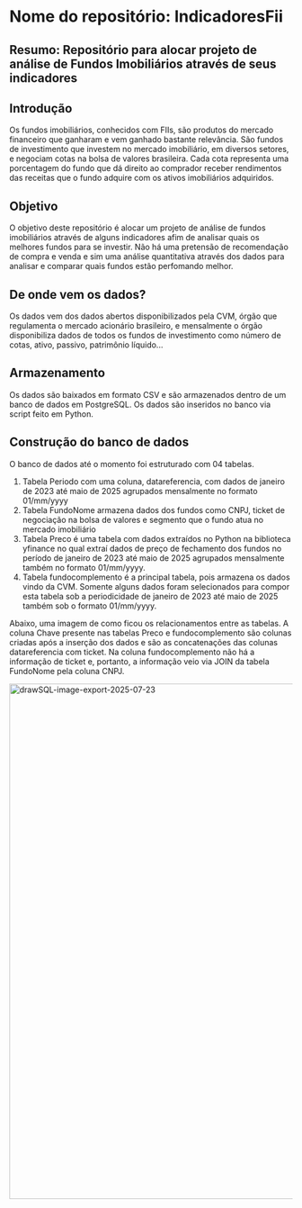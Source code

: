 # Nome do repositório: IndicadoresFii
## Resumo: Repositório para alocar projeto de análise de Fundos Imobiliários através de seus indicadores

## Introdução
Os fundos imobiliários, conhecidos com FIIs, são produtos do mercado financeiro que ganharam e vem ganhado bastante relevância. São fundos de investimento que investem no mercado imobiliário, em diversos setores, e negociam cotas na bolsa de valores brasileira. Cada cota representa uma porcentagem do fundo que dá direito ao comprador receber rendimentos das receitas que o fundo adquire com os ativos imobiliários adquiridos.

## Objetivo

O objetivo deste repositório é alocar um projeto de análise de fundos imobiliários através de alguns indicadores afim de analisar quais os melhores fundos para se investir. Não há uma pretensão de recomendação de compra e venda e sim uma análise quantitativa  através dos dados para analisar e comparar quais fundos estão perfomando melhor.

## De onde vem os dados?

Os dados vem dos dados abertos disponibilizados pela CVM, órgão que regulamenta o mercado acionário brasileiro, e mensalmente o órgão disponibiliza dados de todos os fundos de investimento como número de cotas, ativo, passivo, patrimônio líquido...

## Armazenamento

Os dados são baixados em formato CSV e são armazenados dentro de um banco de dados em PostgreSQL. Os dados são inseridos no banco via script feito em Python.

## Construção do banco de dados

O banco de dados até o momento foi estruturado com 04 tabelas.
  1. Tabela Periodo com uma coluna, datareferencia, com dados de janeiro de 2023 até maio de 2025 agrupados mensalmente no formato 01/mm/yyyy
  2. Tabela FundoNome armazena dados dos fundos como CNPJ, ticket de negociação na bolsa de valores e segmento que o fundo atua no mercado imobiliário
  3. Tabela Preco é uma tabela com dados extraídos no Python na biblioteca yfinance no qual extraí dados de preço de fechamento dos fundos no período de janeiro de 2023 até maio de 2025 agrupados mensalmente também no formato 01/mm/yyyy.
  4. Tabela fundocomplemento é a principal tabela, pois armazena os dados vindo da CVM. Somente alguns dados foram selecionados para compor esta tabela sob a periodicidade de janeiro de 2023 até maio de 2025 também sob o formato 01/mm/yyyy.

  Abaixo, uma imagem de como ficou os relacionamentos entre as tabelas. A coluna Chave presente nas tabelas Preco e fundocomplemento são colunas criadas após a inserção dos dados e são as concatenações das colunas datareferencia com ticket. Na coluna fundocomplemento não há a informação de ticket e, portanto, a informação veio via JOIN da tabela FundoNome pela coluna CNPJ.

<img width="1862" height="916" alt="drawSQL-image-export-2025-07-23" src="https://github.com/user-attachments/assets/fa347aca-ccce-4a95-9389-e96a235385cd" />
